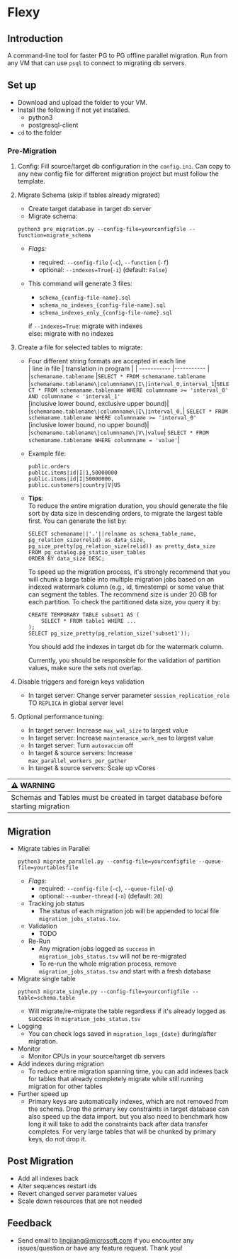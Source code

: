 # Flexy
## Introduction
A command-line tool for faster PG to PG offline parallel migration. Run from any VM that can use `psql` to connect to migrating db servers.
## Set up
* Download and upload the folder to your VM.<br>
* Install the following if not yet installed.
    * python3
    * postgresql-client   
* `cd` to the folder  
### Pre-Migration
1. Config: Fill source/target db configuration in the `config.ini`. Can copy to any new config file for different migration project but must follow the template.
2. Migrate Schema (skip if tables already migrated)
    * Create target database in target db server
    * Migrate schema:<br>
     ```
     python3 pre_migration.py --config-file=yourconfigfile --function=migrate_schema
     ```
    * *Flags:*
        * required: `--config-file` (`-c`), `--function` (`-f`)
        * optional: `--indexes=True`(`-i`) (default: `False`)
    * This command will generate 3 files:
        * `schema_{config-file-name}.sql`
        * `schema_no_indexes_{config-file-name}.sql`
        * `schema_indexes_only_{config-file-name}.sql`
    
        if `--indexes=True`: migrate with indexes
        <br>else: migrate with no indexes
3. Create a file for selected tables to migrate:
    * Four different string formats are accepted in each line <br>
        | line in file | translation in program |
        | -----------  |----------- |
        |`schemaname.tablename` |`SELECT * FROM schemaname.tablename`
        |`schemaname.tablename\|columnname\|I\|interval_0,interval_1`|`SELECT * FROM schemaname.tablename WHERE columnname >= 'interval_0' AND columnname < 'interval_1'` <br>[inclusive lower bound, exclusive upper bound)|
        |`schemaname.tablename\|columnname\|I\|interval_0,`| `SELECT * FROM schemaname.tablename WHERE columnname >= 'interval_0'` <br> [inclusive lower bound, no upper bound)|
        |`schemaname.tablename\|columnname\|V\|value`| `SELECT * FROM schemaname.tablename WHERE columnname = 'value'`|
    * Example file:
         ```
         public.orders
         public.items|id|I|1,50000000
         public.items|id|I|50000000,
         public.customers|country|V|US
         ```  
    * **Tips**: <br>
         To reduce the entire migration duration, you should generate the file sort by data size in descending 
          orders, to migrate the largest table first. You can generate the list by:
         ````
        SELECT schemaname||'.'||relname as schema_table_name, 
        pg_relation_size(relid) as data_size, pg_size_pretty(pg_relation_size(relid)) as pretty_data_size
        FROM pg_catalog.pg_statio_user_tables
        ORDER BY data_size DESC;
         ````

        To speed up the migration process, it's strongly recommend that you will chunk a large table into multiple migration jobs based on an indexed watermark column (e.g., id, timestemp) or some value that can segment the tables. The recommend size is under 20 GB for each partition. To check the partitioned data size, you query it by:
        ````
        CREATE TEMPORARY TABLE subset1 AS (
            SELECT * FROM table1 WHERE ...
        );
        SELECT pg_size_pretty(pg_relation_size('subset1'));
        ```` 
        You should add the indexes in target db for the watermark column.

        Currently, you should be responsible for the validation of partition values, make sure the sets not overlap.
        
        
4. Disable triggers and foreign keys validation
    * In target server: Change server parameter `session_replication_role` TO `REPLICA` in global server level
5. Optional performance tuning:
    * In target server: Increase `max_wal_size` to largest value
    * In target server: Increase `maintenance_work_mem` to largest value
    * In target server: Turn `autovaccum` off
    * In target & source servers: Increase `max_parallel_workers_per_gather`
    * In target & source servers: Scale up vCores


| :warning: WARNING          |
|:---------------------------|
| Schemas and Tables must be created in target database before starting migration   |


## Migration
* Migrate tables in Parallel
    ```
    python3 migrate_parallel.py --config-file=yourconfigfile --queue-file=yourtablesfile
    ````
    * *Flags:*
        * required: `--config-file` (`-c`), `--queue-file`(`-q`)
        * optional: `--number-thread` (`-n`) (default: `20`)
    * Tracking job status
        * The status of each migration job will be appended to local file `migration_jobs_status.tsv`.
    * Validation
        * TODO
    * Re-Run
        * Any migration jobs logged as `success` in `migration_jobs_status.tsv` will not be re-migrated
        * To re-run the whole migration process, remove `migration_jobs_status.tsv` and start with a fresh database
* Migrate single table
    ```
    python3 migrate_single.py --config-file=yourconfigfile --table=schema.table
    ```
    * Will migrate/re-migrate the table regardless if it's already logged as success in `migration_jobs_status.tsv`
* Logging
    * You can check logs saved in `migration_logs_{date}` during/after migration.
* Monitor
    * Monitor CPUs in your source/target db servers
* Add indexes during migration
    * To reduce entire migration spanning time, you can add indexes back for tables that already completely migrate while still running migration for other tables
* Further speed up
    * Primary keys are automatically indexes, which are not removed from the schema. Drop the primary key constraints in target database can also speed up the data import. but you also need to benchmark how long it will take to add the constraints back after data transfer completes. For very large tables that will be chunked by primary keys, do not drop it. 
## Post Migration
* Add all indexes back
* Alter sequences restart ids
* Revert changed server parameter values
* Scale down resources that are not needed
## Feedback
* Send email to lingjiang@microsoft.com if you encounter any issues/question or have any feature request. Thank you!